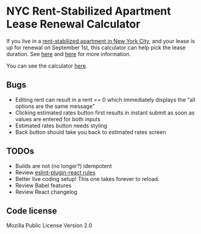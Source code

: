 # NYC Rent-Stabilized Apartment Lease Renewal Calculator

If you live in a [rent-stabilized apartment in New York City](https://amirentstabilized.com/), and your lease is up for renewal on September 1st, this calculator can help pick the lease duration. See [here](http://streeteasy.com/talk/discussion/27124-lease-options-in-a-rent-stabilized-apt) and [here](http://www.lesliebeslie.com/2012/12/17/lets-talk-about-lease-renewal-rent-stabilization/) for more information.

You can see the calculator [here](https://ghostwords.github.io/NYCRentCalculator/).


## Bugs

- Editing rent can result in a rent == 0 which immediately displays the "all options are the same message"
- Clicking estimated rates button first results in instant submit as soon as values are entered for both inputs
- Estimated rates button needs styling
- Back button should take you back to estimated rates screen


## TODOs

- Builds are not (no longer?) idempotent
- Review [eslint-plugin-react rules](https://github.com/yannickcr/eslint-plugin-react#list-of-supported-rules)
- Better live coding setup! This one takes forever to reload.
- Review Babel features
- Review React changelog


## Code license

Mozilla Public License Version 2.0
